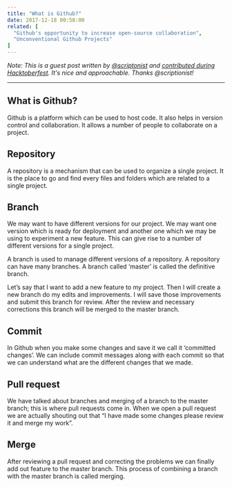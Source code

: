 ```yaml
---
title: "What is Github?"
date: 2017-12-18 00:58:00
related: [
  "Github's opportunity to increase open-source collaboration",
  "Unconventional Github Projects"
]
---
```


*Note: This is a guest post written by [@scriptonist](https://github.com/scriptonist) and [contributed during Hacktoberfest]({{site.url}}/2017/11/19/hacktoberfest-2017/#write-a-guest-post). It's nice and approachable. Thanks @scriptionist!*

***

## What is Github?

Github is a platform which can be used to host code. It also helps in version control and collaboration. It allows a number of people to collaborate on a project.

## Repository

A repository is a mechanism that can be used to organize a single project. It is the place to go and find every files and folders which are related to a single project.

## Branch

We may want to have different versions for our project. We may want one version which is ready for deployment and another one which we may be using to experiment a new feature. This can give rise to a number of different versions for a single project.

A branch is used to manage different versions of a repository. A repository can have many branches. A branch called ‘master’ is called the definitive branch.

Let’s say that I want to add a new feature to my project. Then I will create a new branch do my edits and improvements. I will save those improvements and submit this branch for review. After the review and necessary corrections this branch will be merged to the master branch.

## Commit

In Github when you make some changes and save it we call it ‘committed changes’. We can include commit messages along with each commit so that we can understand what are the different changes that we made.

## Pull request

We have talked about branches and merging of a branch to the master branch; this is where pull requests come in. When we open a pull request we are actually shouting out that “I have made some changes please review it and merge my work”.

## Merge

After reviewing a pull request and correcting the problems we can finally add out feature to the master branch. This process of combining a branch with the master branch is called merging.
